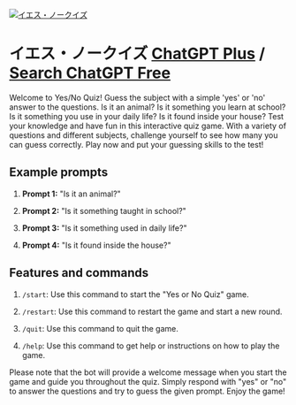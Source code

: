 
[![イエス・ノークイズ](https://files.oaiusercontent.com/file-DupqtfFIpFdkqUAPOC02mRQ1?se=2123-10-17T06%3A03%3A39Z&sp=r&sv=2021-08-06&sr=b&rscc=max-age%3D31536000%2C%20immutable&rscd=attachment%3B%20filename%3Da8d9031b-ca1f-42f1-8262-385e7a084e30.png&sig=27MtMGyFRX0ExY4kRx/37mFZa12uuaS9Q05tBvn8nh0%3D)](https://chat.openai.com/g/g-mHhlGATeo-iesunokuizu)

# イエス・ノークイズ [ChatGPT Plus](https://chat.openai.com/g/g-mHhlGATeo-iesunokuizu) / [Search ChatGPT Free](https://gptcall.net/index.html#/?search=%E3%82%A4%E3%82%A8%E3%82%B9%E3%83%BB%E3%83%8E%E3%83%BC%E3%82%AF%E3%82%A4%E3%82%BA)

Welcome to Yes/No Quiz! Guess the subject with a simple 'yes' or 'no' answer to the questions. Is it an animal? Is it something you learn at school? Is it something you use in your daily life? Is it found inside your house? Test your knowledge and have fun in this interactive quiz game. With a variety of questions and different subjects, challenge yourself to see how many you can guess correctly. Play now and put your guessing skills to the test!

## Example prompts

1. **Prompt 1:** "Is it an animal?"

2. **Prompt 2:** "Is it something taught in school?"

3. **Prompt 3:** "Is it something used in daily life?"

4. **Prompt 4:** "Is it found inside the house?"

## Features and commands

1. `/start`: Use this command to start the "Yes or No Quiz" game.

2. `/restart`: Use this command to restart the game and start a new round.

3. `/quit`: Use this command to quit the game.

4. `/help`: Use this command to get help or instructions on how to play the game.

Please note that the bot will provide a welcome message when you start the game and guide you throughout the quiz. Simply respond with "yes" or "no" to answer the questions and try to guess the given prompt. Enjoy the game!


